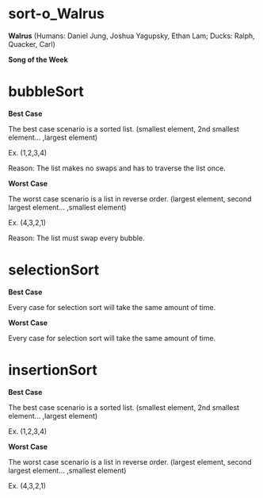 # sort-o_Walrus
**Walrus** (Humans: Daniel Jung, Joshua Yagupsky, Ethan Lam; Ducks: Ralph, Quacker, Carl)

**Song of the Week**

# bubbleSort
**Best Case**

The best case scenario is a sorted list.
(smallest element, 2nd smallest element... ,largest element)

Ex. (1,2,3,4)

Reason: The list makes no swaps and has to traverse the list once.

**Worst Case**

The worst case scenario is a list in reverse order.
(largest element, second largest element... ,smallest element)

Ex. (4,3,2,1)

Reason: The list must swap every bubble.

# selectionSort
**Best Case**

Every case for selection sort will take the same amount of time.

**Worst Case**

Every case for selection sort will take the same amount of time.

# insertionSort
**Best Case**

The best case scenario is a sorted list.
(smallest element, 2nd smallest element... ,largest element)

Ex. (1,2,3,4)

**Worst Case**

The worst case scenario is a list in reverse order.
(largest element, second largest element... ,smallest element)

Ex. (4,3,2,1)
